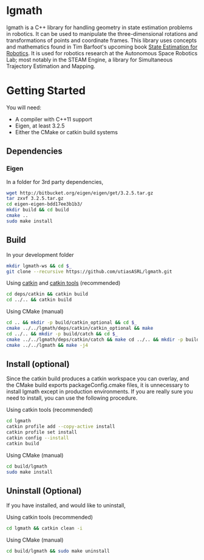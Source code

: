 # lgmath
lgmath is a C++ library for handling geometry in state estimation problems in robotics. It can be
used to manipulate the three-dimensional rotations and transformations of points and coordinate
frames. This library uses concepts and mathematics found in Tim Barfoot's upcoming
book [State Estimation for Robotics](asrl.utias.utoronto.ca/~tdb/bib/barfoot_ser15.pdf). It is used
for robotics research at the Autonomous Space Robotics Lab; most notably in the STEAM Engine, a
library for Simultaneous Trajectory Estimation and Mapping.

# Getting Started
You will need:
- A compiler with C++11 support
- Eigen, at least 3.2.5
- Either the CMake or catkin build systems

## Dependencies

### Eigen
In a folder for 3rd party dependencies,
```bash
wget http://bitbucket.org/eigen/eigen/get/3.2.5.tar.gz
tar zxvf 3.2.5.tar.gz
cd eigen-eigen-bdd17ee3b1b3/
mkdir build && cd build
cmake ..
sudo make install
```

## Build
In your development folder
```bash
mkdir lgmath-ws && cd $_
git clone --recursive https://github.com/utiasASRL/lgmath.git
```

Using [catkin](https://github.com/ros/catkin)
and [catkin tools](https://github.com/catkin/catkin_tools) (recommended)
```bash
cd deps/catkin && catkin build
cd ../.. && catkin build
```

Using CMake (manual)
```bash
cd .. && mkdir -p build/catkin_optional && cd $_
cmake ../../lgmath/deps/catkin/catkin_optional && make
cd ../.. && mkdir -p build/catch && cd $_
cmake ../../lgmath/deps/catkin/catch && make cd ../.. && mkdir -p build/lgmath && cd $_
cmake ../../lgmath && make -j4
```

## Install (optional)

Since the catkin build produces a catkin workspace you can overlay, and the CMake build exports
packageConfig.cmake files, it is unnecessary to install lgmath except in production environments. If
you are really sure you need to install, you can use the following procedure.

Using catkin tools (recommended) 
```bash 
cd lgmath 
catkin profile add --copy-active install 
catkin profile set install 
catkin config --install 
catkin build
```

Using CMake (manual)
```bash 
cd build/lgmath 
sudo make install
```

## Uninstall (Optional)

If you have installed, and would like to uninstall,

Using catkin tools (recommended) 
```bash 
cd lgmath && catkin clean -i
```

Using CMake (manual)
```bash
cd build/lgmath && sudo make uninstall
```
